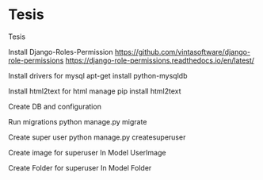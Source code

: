 # Tesis
Tesis


Install Django-Roles-Permission
https://github.com/vintasoftware/django-role-permissions
https://django-role-permissions.readthedocs.io/en/latest/

Install drivers for mysql
apt-get install python-mysqldb

Install html2text for html manage
pip install html2text

Create DB and configuration

Run migrations
python manage.py migrate

Create super user
python manage.py createsuperuser

Create image for superuser
In Model UserImage

Create Folder for superuser
In Model Folder

